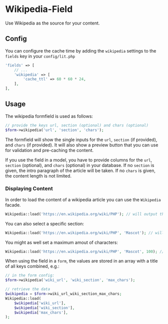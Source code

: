 # Wikipedia-Field

Use Wikipedia as the source for your content.

## Config

You can configure the cache time by adding the `wikipedia` settings to the `fields` key in your `config/lit.php`

```php
'fields' => [
    // ...
    'wikipedia' => [
        'cache_ttl' => 60 * 60 * 24,
    ],
],
```

## Usage

The wikipedia formfield is used as follows:

```php
// provide the keys url, section (optional) and chars (optional)
$form->wikipedia('url', 'section', 'chars');
```

The formfield will show the single inputs for the `url`, `section` (if provided), and `chars` (if provided). It will also show a preview button that you can use for validation and pre-caching the content.

If you use the field in a model, you have to provide columns for the `url`, `section` (optional), and `chars` (optional) in your database.
If no `section` is given, the intro paragraph of the article will be taken.
If no `chars` is given, the content length is not limited.

### Displaying Content

In order to load the content of a wikipedia article you can use the `Wikipedia` facade.

```php
Wikipedia::load('https://en.wikipedia.org/wiki/PHP'); // will output the first 'intro' section of the article
```

You can also select a specific section:

```php
Wikipedia::load('https://en.wikipedia.org/wiki/PHP', 'Mascot'); // will output the 'Mascot' section.
```

You might as well set a maximum amout of characters:

```php
Wikipedia::load('https://en.wikipedia.org/wiki/PHP', 'Mascot', 100); // will output the first 100 chars of the 'Mascot' section.
```

When using the field in a `form`, the values are stored in an array with a title of all keys combined, e.g.:

```php
// in the form config:
$form->wikipedia('wiki_url', 'wiki_section', 'max_chars');

// retrieve the data
$wikipedia = $form->wiki_url_wiki_section_max_chars;
Wikipedia::load(
    $wikipedia['wiki_url'],
    $wikipedia['wiki_section'],
    $wikipedia['max_chars'],
);
```
